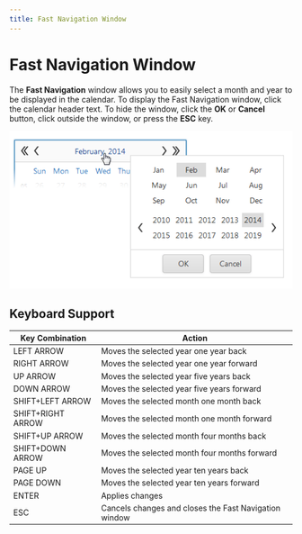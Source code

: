 ```yaml
---
title: Fast Navigation Window
---
```

# Fast Navigation Window
The **Fast Navigation** window allows you to easily select a month and year to be displayed in the calendar. To display the Fast Navigation window, click the calendar header text. To hide the window, click the **OK** or **Cancel** button, click outside the window, or press the **ESC** key.

![EUD_Calendar_FastNav](../../../images/Img22701.png)

## Keyboard Support
| Key Combination | Action |
|---|---|
| LEFT ARROW | Moves the selected year one year back |
| RIGHT ARROW | Moves the selected year one year forward |
| UP ARROW | Moves the selected year five years back |
| DOWN ARROW | Moves the selected year five years forward |
| SHIFT+LEFT ARROW | Moves the selected month one month back |
| SHIFT+RIGHT ARROW | Moves the selected month one month forward |
| SHIFT+UP ARROW | Moves the selected month four months back |
| SHIFT+DOWN ARROW | Moves the selected month four months forward |
| PAGE UP | Moves the selected year ten years back |
| PAGE DOWN | Moves the selected year ten years forward |
| ENTER | Applies changes |
| ESC | Cancels changes and closes the Fast Navigation window |